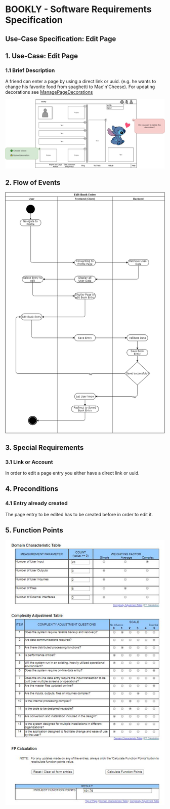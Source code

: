 # BOOKLY - Software Requirements Specification
## Use-Case Specification: Edit Page

## 1. Use-Case: Edit Page

### 1.1 Brief Description

A friend can enter a page by using a direct link or uuid. (e.g. he wants to change his favorite food from spaghetti to Mac'n'Cheese).
For updating decorations see [ManagePageDecorations](design_Manage_Page_Decorations.md "Manage Page Decorations")

![Manage Page Decorations](MockUpManagePageDecorationsTheme.jpg "ManagePageDecorations")

## 2. Flow of Events
![Edit Book Entry](Edit_Book_Entry.png "Edit Book Entry")


## 3. Special Requirements

### 3.1 Link or Account
        
In order to edit a page entry you either have a direct link or uuid.

## 4. Preconditions

### 4.1 Entry already created

The page entry to be edited has to be created before in order to edit it.

## 5. Function Points

![Update Page FPs](UC6_Update_Page_FP.JPG "Update Page FPs")
